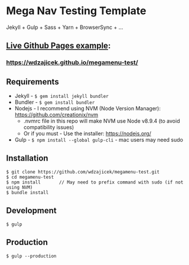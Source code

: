 # Mega Nav Testing Template

Jekyll + Gulp + Sass + Yarn + BrowserSync + ...

## [Live Github Pages example](https://wdzajicek.github.io/megamenu-test/):

### https://wdzajicek.github.io/megamenu-test/

## Requirements
* Jekyll - `$ gem install jekyll bundler`
* Bundler - `$ gem install bundler`
* Nodejs - I recommend using NVM (Node Version Manager): https://github.com/creationix/nvm
	- .nvmrc file in this repo will make NVM use Node v8.9.4 (to avoid compatibility issues)
	-	Or if you must - Use the installer: https://nodejs.org/
* Gulp - `$ npm install --global gulp-cli` - mac users may need sudo

##  Installation
	$ git clone https://github.com/wdzajicek/megamenu-test.git
	$ cd megamenu-test
	$ npm install		// May need to prefix command with sudo (if not using NVM)
	$ bundle install

## Development
	$ gulp

## Production
	$ gulp --production
